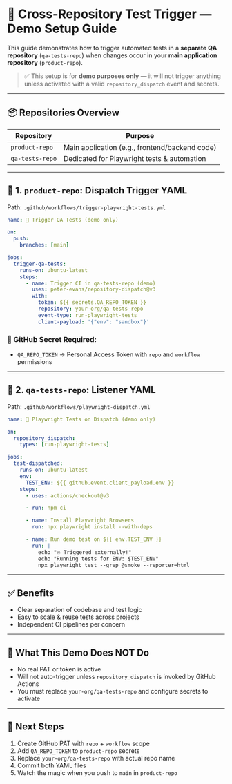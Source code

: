 # 🔁 Cross-Repository Test Trigger — Demo Setup Guide

This guide demonstrates how to trigger automated tests in a **separate QA repository** (`qa-tests-repo`) when changes occur in your **main application repository** (`product-repo`).

> ✅ This setup is for **demo purposes only** — it will not trigger anything unless activated with a valid `repository_dispatch` event and secrets.

---

## 📦 Repositories Overview

| Repository        | Purpose                      |
|-------------------|------------------------------|
| `product-repo`    | Main application (e.g., frontend/backend code) |
| `qa-tests-repo`   | Dedicated for Playwright tests & automation |

---

## 🧩 1. `product-repo`: Dispatch Trigger YAML

Path: `.github/workflows/trigger-playwright-tests.yml`

```yaml
name: 🔁 Trigger QA Tests (demo only)

on:
  push:
    branches: [main]

jobs:
  trigger-qa-tests:
    runs-on: ubuntu-latest
    steps:
      - name: Trigger CI in qa-tests-repo (demo)
        uses: peter-evans/repository-dispatch@v3
        with:
          token: ${{ secrets.QA_REPO_TOKEN }}
          repository: your-org/qa-tests-repo
          event-type: run-playwright-tests
          client-payload: '{"env": "sandbox"}'
```

### 🔐 GitHub Secret Required:
- `QA_REPO_TOKEN` → Personal Access Token with `repo` and `workflow` permissions

---

## 🧪 2. `qa-tests-repo`: Listener YAML

Path: `.github/workflows/playwright-dispatch.yml`

```yaml
name: 🚀 Playwright Tests on Dispatch (demo only)

on:
  repository_dispatch:
    types: [run-playwright-tests]

jobs:
  test-dispatched:
    runs-on: ubuntu-latest
    env:
      TEST_ENV: ${{ github.event.client_payload.env }}
    steps:
      - uses: actions/checkout@v3

      - run: npm ci

      - name: Install Playwright Browsers
        run: npx playwright install --with-deps

      - name: Run demo test on ${{ env.TEST_ENV }}
        run: |
          echo "🔥 Triggered externally!"
          echo "Running tests for ENV: $TEST_ENV"
          npx playwright test --grep @smoke --reporter=html
```

---

## ✅ Benefits
- Clear separation of codebase and test logic
- Easy to scale & reuse tests across projects
- Independent CI pipelines per concern

---

## 🚫 What This Demo Does NOT Do
- No real PAT or token is active
- Will not auto-trigger unless `repository_dispatch` is invoked by GitHub Actions
- You must replace `your-org/qa-tests-repo` and configure secrets to activate

---

## 🧭 Next Steps
1. Create GitHub PAT with `repo` + `workflow` scope
2. Add `QA_REPO_TOKEN` to `product-repo` secrets
3. Replace `your-org/qa-tests-repo` with actual repo name
4. Commit both YAML files
5. Watch the magic when you push to `main` in `product-repo`
